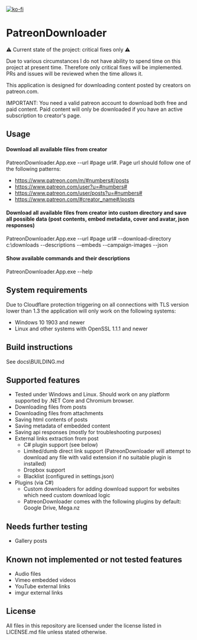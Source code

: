 [![ko-fi](https://ko-fi.com/img/githubbutton_sm.svg)](https://ko-fi.com/J3J6K3Q7G)

# PatreonDownloader
⚠ Current state of the project: critical fixes only ⚠

Due to various circumstances I do not have ability to spend time on this project at present time. Therefore only critical fixes will be implemented. PRs and issues will be reviewed when the time allows it.

This application is designed for downloading content posted by creators on patreon.com. 

IMPORTANT: You need a valid patreon account to download both free and paid content. Paid content will only be downloaded if you have an active subscription to creator's page.

## Usage
#### Download all available files from creator
PatreonDownloader.App.exe --url #page url#. Page url should follow one of the following patterns:
* https://www.patreon.com/m/#numbers#/posts
* https://www.patreon.com/user?u=#numbers#
* https://www.patreon.com/user/posts?u=#numbers#
* https://www.patreon.com/#creator_name#/posts
#### Download all available files from creator into custom directory and save all possible data (post contents, embed metadata, cover and avatar, json responses)
PatreonDownloader.App.exe --url #page url# --download-directory c:\downloads --descriptions --embeds --campaign-images --json
#### Show available commands and their descriptions
PatreonDownloader.App.exe --help

## System requirements
Due to Cloudflare protection triggering on all connections with TLS version lower than 1.3 the application will only work on the following systems:
* Windows 10 1903 and newer
* Linux and other systems with OpenSSL 1.1.1 and newer

## Build instructions
See docs\BUILDING.md

## Supported features
* Tested under Windows and Linux. Should work on any platform supported by .NET Core and Chromium browser.
* Downloading files from posts
* Downloading files from attachments
* Saving html contents of posts
* Saving metadata of embedded content
* Saving api responses (mostly for troubleshooting purposes)
* External links extraction from post
	* C# plugin support (see below)
	* Limited/dumb direct link support (PatreonDownloader will attempt to download any file with valid extension if no suitable plugin is installed)
	* Dropbox support
	* Blacklist (configured in settings.json)
* Plugins (via C#)
	* Custom downloaders for adding download support for websites which need custom download logic
	* PatreonDownloader comes with the following plugins by default: Google Drive, Mega.nz
	
## Needs further testing
* Gallery posts

## Known not implemented or not tested features 
* Audio files
* Vimeo embedded videos
* YouTube external links
* imgur external links

## License
All files in this repository are licensed under the license listed in LICENSE.md file unless stated otherwise.
